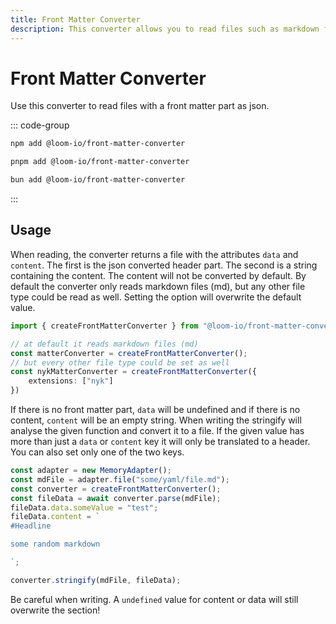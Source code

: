 ```yaml
---
title: Front Matter Converter
description: This converter allows you to read files such as markdown files with a front matter part as JSON.
---
```


# Front Matter Converter

Use this converter to read files with a front matter part as json.

::: code-group

```sh [npm]
npm add @loom-io/front-matter-converter
```

```sh [pnpm]
pnpm add @loom-io/front-matter-converter
```

```sh [bun]
bun add @loom-io/front-matter-converter
```

:::

## Usage

When reading, the converter returns a file with the attributes `data` and `content`. The first is the json converted header part. The second is a string containing the content. The content will not be converted by default. By default the converter only reads markdown files (md), but any other file type could be read as well. Setting the option will overwrite the default value.

```ts
import { createFrontMatterConverter } from "@loom-io/front-matter-converter";

// at default it reads markdown files (md)
const matterConverter = createFrontMatterConverter();
// but every other file type could be set as well
const nykMatterConverter = createFrontMatterConverter({
	extensions: ["nyk"]
})

```
If there is no front matter part, `data` will be undefined and if there is no content, `content` will be an empty string. When writing the stringify will analyse the given function and convert it to a file. If the given value has more than just a `data` or `content` key it will only be translated to a header. You can also set only one of the two keys.

```ts
const adapter = new MemoryAdapter();
const mdFile = adapter.file("some/yaml/file.md");
const converter = createFrontMatterConverter();
const fileData = await converter.parse(mdFile);
fileData.data.someValue = "test";
fileData.content = `
#Headline

some random markdown

`;

converter.stringify(mdFile, fileData);

```

Be careful when writing. A `undefined` value for content or data will still overwrite the section!
